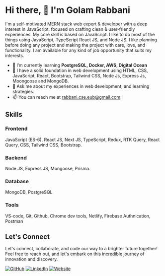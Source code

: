 # Hi there, 👋 I'm Golam Rabbani

I'm a self-motivated MERN stack web expert & developer with a deep interest in JavaScript, focused on crafting clean & user‑friendly experiences. My core skill is based on JavaScript. I like to do most of the things using JavaScript, TypeScript React JS, and Node JS. I like planning before doing any project and making the project with care, love, and functionality. I am available for any kind of job opportunity that suits my interests.

- 🌱 I’m currently learning **PostgreSQL, Docker, AWS, Digital Ocean**
- 🌟 I have a solid foundation in web development using HTML, CSS, JavaScript, React, Bootstrap, Tailwind CSS, Node Js, Express Js, Moongoose and MongoDB.
- 💬 Ask me about my experiences in web development, and learning strategies.
- 📫 You can reach me at [rabbani.cse.eub@gmail.com](mailto:rabbani.cse.eub@gmail.com).

## Skills

### Frontend

JavaScript (ES-6), React JS, Next JS, TypeScript, Redux, RTK Query, React Query, CSS, Tailwind CSS, Bootstrap.

### Backend

Node JS, Express JS, Mongoose, Prisma.

### Database

MongoDB, PostgreSQL

### Tools

VS-code, Git, Github, Chrome dev tools, Netlify, Firebase Authnication, Postman

## Let's Connect

Let's connect, collaborate, and code our way to a brighter future together! Feel free to reach out, and let's embark on this incredible journey of innovation and discovery.

[![GitHub](https://img.shields.io/github/followers/rabbanidev?label=Follow&style=social)](https://github.com/rabbanidev)
[![LinkedIn](https://img.shields.io/badge/LinkedIn-Connect-blue)](https://www.linkedin.com/in/golamrabbani1)
[![Website](https://img.shields.io/badge/Website-Visit-blue)](https://golam-rabbani.netlify.app)
